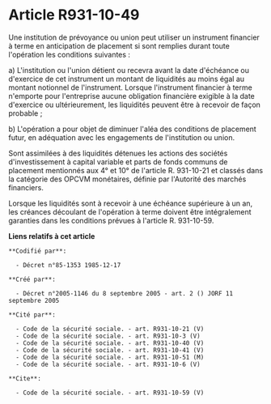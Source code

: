 # Article R931-10-49

Une institution de prévoyance ou union peut utiliser un instrument financier à terme en anticipation de placement si sont
remplies durant toute l'opération les conditions suivantes :

a) L'institution ou l'union détient ou recevra avant la date d'échéance ou d'exercice de cet instrument un montant de
liquidités au moins égal au montant notionnel de l'instrument. Lorsque l'instrument financier à terme n'emporte pour
l'entreprise aucune obligation financière exigible à la date d'exercice ou ultérieurement, les liquidités peuvent être à
recevoir de façon probable ;

b) L'opération a pour objet de diminuer l'aléa des conditions de placement futur, en adéquation avec les engagements de
l'institution ou union.

Sont assimilées à des liquidités détenues les actions des sociétés d'investissement à capital variable et parts de fonds
communs de placement mentionnés aux 4° et 10° de l'article R. 931-10-21 et classés dans la catégorie des OPCVM monétaires,
définie par l'Autorité des marchés financiers.

Lorsque les liquidités sont à recevoir à une échéance supérieure à un an, les créances découlant de l'opération à terme
doivent être intégralement garanties dans les conditions prévues à l'article R. 931-10-59.

**Liens relatifs à cet article**

	**Codifié par**:

	  - Décret n°85-1353 1985-12-17

	**Créé par**:

	  - Décret n°2005-1146 du 8 septembre 2005 - art. 2 () JORF 11 septembre 2005

	**Cité par**:

	  - Code de la sécurité sociale. - art. R931-10-21 (V)
	  - Code de la sécurité sociale. - art. R931-10-3 (V)
	  - Code de la sécurité sociale. - art. R931-10-40 (V)
	  - Code de la sécurité sociale. - art. R931-10-41 (V)
	  - Code de la sécurité sociale. - art. R931-10-51 (M)
	  - Code de la sécurité sociale. - art. R931-10-6 (V)

	**Cite**:

	  - Code de la sécurité sociale. - art. R931-10-59 (V)
